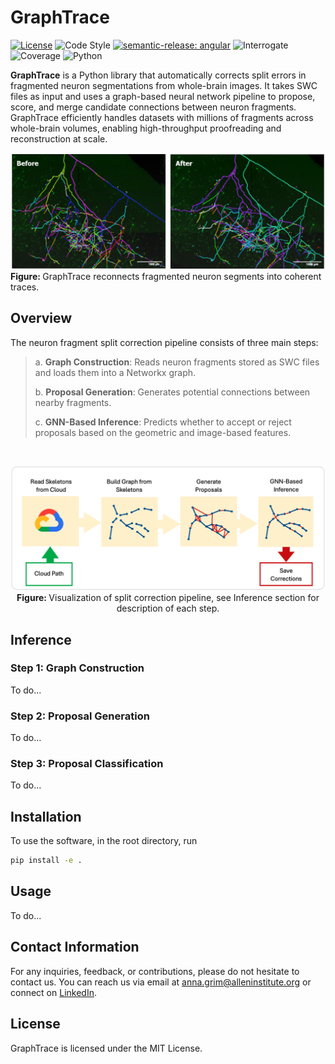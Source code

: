 # GraphTrace

[![License](https://img.shields.io/badge/license-MIT-brightgreen)](LICENSE)
![Code Style](https://img.shields.io/badge/code%20style-black-black)
[![semantic-release: angular](https://img.shields.io/badge/semantic--release-angular-e10079?logo=semantic-release)](https://github.com/semantic-release/semantic-release)
![Interrogate](https://img.shields.io/badge/interrogate-37.5%25-red)
![Coverage](https://img.shields.io/badge/coverage-100%25-brightgreen?logo=codecov)
![Python](https://img.shields.io/badge/python->=3.7-blue?logo=python)


<b> GraphTrace</b> is a Python library that automatically corrects split errors in fragmented neuron segmentations from whole-brain images. It takes SWC files as input and uses a graph-based neural network pipeline to propose, score, and merge candidate connections between neuron fragments. GraphTrace efficiently handles datasets with millions of fragments across whole-brain volumes, enabling high-throughput proofreading and reconstruction at scale.

<p>
  <img src="imgs/result.png" width="900" alt="">
  <br>
   <b> Figure: </b>GraphTrace reconnects fragmented neuron segments into coherent traces.
</p>

## Overview

The neuron fragment split correction pipeline consists of three main steps:

<blockquote>
  <p>a. <strong>Graph Construction</strong>: Reads neuron fragments stored as SWC files and loads them into a Networkx graph.</p>
  <p>b. <strong>Proposal Generation</strong>: Generates potential connections between nearby fragments.</p>
  <p>c. <strong>GNN-Based Inference</strong>: Predicts whether to accept or reject proposals based on the geometric and image-based features.</p>
</blockquote>
<br>

<p align="center">
  <img src="imgs/pipeline.png" width="800" alt="pipeline">
    <br>
  <b> Figure: </b>Visualization of split correction pipeline, see Inference section for description of each step.
</p>


## Inference

### Step 1: Graph Construction

To do...

### Step 2: Proposal Generation

To do...

### Step 3: Proposal Classification

To do...

## Installation
To use the software, in the root directory, run
```bash
pip install -e .
```

## Usage

To do...

## Contact Information
For any inquiries, feedback, or contributions, please do not hesitate to contact us. You can reach us via email at anna.grim@alleninstitute.org or connect on [LinkedIn](https://www.linkedin.com/in/anna-m-grim/).

## License
GraphTrace is licensed under the MIT License.
